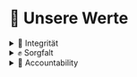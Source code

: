 # 💖 Unsere Werte

<details>

<summary>🚀 Integrität</summary>

Unsere Firma steht für Integrität in der Bereitstellung von Dienstleistungen, sei es durch LXC, KVM oder Web-Hosting. Wir verpflichten uns zu höchster Qualität und Sicherheit, um die Bedürfnisse unserer Kunden zu erfüllen. Unsere transparenten und zuverlässigen Lösungen garantieren eine vertrauensvolle Partnerschaft. Wir legen Wert auf Vertrauen und setzen auf eine langfristige Beziehung zu unseren Kunden.

</details>

<details>

<summary>✊ Sorgfalt</summary>

Unsere Firma legt größten Wert auf Sorgfalt, sei es in der Bereitstellung von LXC-, KVM- oder Web-Hosting-Diensten. Wir garantieren höchste Qualität und Zuverlässigkeit in jedem Schritt, um sicherzustellen, dass deine Hosting-Bedürfnisse erfüllt werden.

</details>

<details>

<summary>💪 Accountability</summary>

Teile mit uns ein Beispiel für kostengünstigeres Hosting (ohne die Domain), und wir belohnen dich mit einem 5€ Gutschein für all unsere Produkte außer Domains!

</details>
